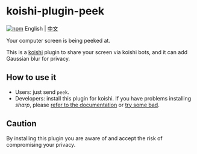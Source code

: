 # koishi-plugin-peek

[![npm](https://img.shields.io/npm/v/koishi-plugin-peek?style=flat-square)](https://www.npmjs.com/package/koishi-plugin-peek) English | [中文](./docs/zh-cn.md)

Your computer screen is being peeked at.

This is a [koishi](https://koishi.chat/) plugin to share your screen via koishi bots, and it can add Gaussian blur for privacy.
## How to use it
* Users: just send `peek`.
* Developers: install this plugin for koishi. If you have problems installing *sharp*, please [refer to the documentation](https://sharp.pixelplumbing.com/install) or [try some bad](http://absx.pages.dev/coding/nodejs.html#%E5%AE%89%E8%A3%85-sharp).
## Caution
By installing this plugin you are aware of and accept the risk of compromising your privacy.